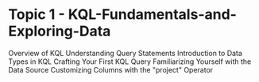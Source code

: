 # Topic 1 - KQL-Fundamentals-and-Exploring-Data
  Overview of KQL
  Understanding Query Statements
  Introduction to Data Types in KQL
  Crafting Your First KQL Query
  Familiarizing Yourself with the Data Source
  Customizing Columns with the "project" Operator
